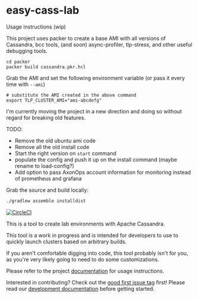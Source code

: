 # easy-cass-lab

Usage instructions (wip)

This project uses packer to create a base AMI with all versions of Cassandra, bcc tools, (and soon) async-profiler, tlp-stress, and other useful debugging tools.

```shell
cd packer
packer build cassandra.pkr.hcl
```

Grab the AMI and set the following environment variable (or pass it every time with `--ami`)

```shell
# substitute the AMI created in the above command
export TLP_CLUSTER_AMI="ami-abcdefg" 
```

I'm currently moving the project in a new direction and doing so without regard for breaking old features. 


TODO:

* Remove the old ubuntu ami code
* Remove all the old install code
* Start the right version on `start` command
* populate the config and push it up on the install command (maybe rename to load-config?)
* Add option to pass AxonOps account information for monitoring instead of prometheus and grafana

Grab the source and build locally:

```bash
./gradlew assemble installdist
```

[![CircleCI](https://circleci.com/gh/rustyrazorblade/easy-cass-lab.svg?style=svg)](https://circleci.com/gh/rustyrazorblade/easy-cass-lab)

This is a tool to create lab environments with Apache Cassandra. 

This tool is a work in progress and is intended for developers to use to quickly launch clusters based on arbitrary builds.

If you aren't comfortable digging into code, this tool probably isn't for you, as you're very likely going to need to do some customizations.

Please refer to the project [documentation](http://rustyrazorblade.com/easy-cass-lab/) for usage instructions. 

Interested in contributing?  Check out the [good first issue tag](https://github.com/rustyrazorblade/easy-cass-lab/issues?q=is%3Aissue+is%3Aopen+label%3A%22good+first+issue%22) first!  Please read our [development documentation](http://rustyrazorblade.com/easy-cass-lab/development) before getting started.


